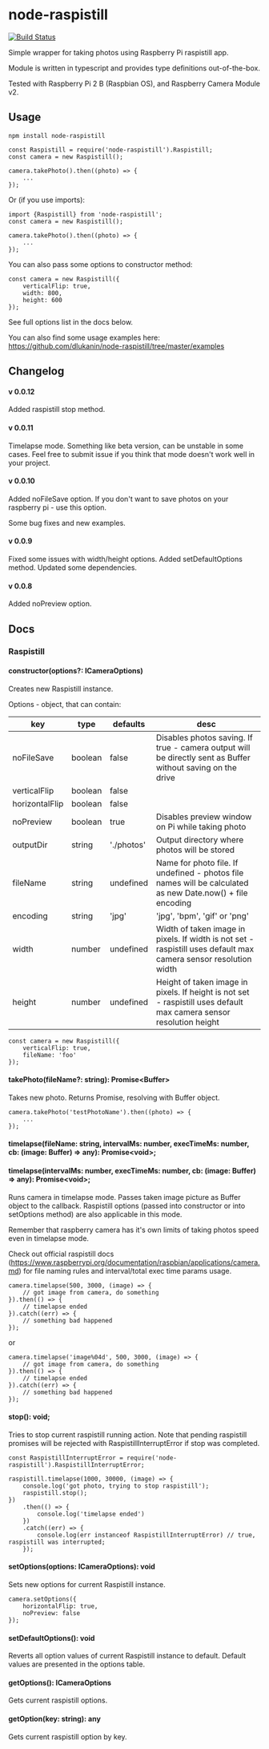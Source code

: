 # node-raspistill
[![Build Status](https://travis-ci.org/dlukanin/node-raspistill.svg?branch=master)](https://travis-ci.org/dlukanin/node-raspistill)

Simple wrapper for taking photos using Raspberry Pi raspistill app.

Module is written in typescript and provides type definitions out-of-the-box.

Tested with Raspberry Pi 2 B (Raspbian OS), and Raspberry Camera Module v2.

## Usage

```
npm install node-raspistill
```

```
const Raspistill = require('node-raspistill').Raspistill;
const camera = new Raspistill();

camera.takePhoto().then((photo) => {
    ...
});
```
Or (if you use imports):
```
import {Raspistill} from 'node-raspistill';
const camera = new Raspistill();

camera.takePhoto().then((photo) => {
    ...
});
```

You can also pass some options to constructor method:

```
const camera = new Raspistill({
    verticalFlip: true,
    width: 800,
    height: 600
});
```

See full options list in the docs below.

You can also find some usage examples here: https://github.com/dlukanin/node-raspistill/tree/master/examples

## Changelog

#### v 0.0.12
Added raspistill stop method.

#### v 0.0.11
Timelapse mode. Something like beta version, can be unstable in some cases. 
Feel free to submit issue if you think that mode doesn't work well in your project.

#### v 0.0.10
Added noFileSave option. 
If you don't want to save photos on your raspberry pi - use this option.

Some bug fixes and new examples.

#### v 0.0.9
Fixed some issues with width/height options.
Added setDefaultOptions method.
Updated some dependencies.

#### v 0.0.8
Added noPreview option.

## Docs
### Raspistill
#### constructor(options?: ICameraOptions)
Creates new Raspistill instance.

Options - object, that can contain:

|key|type|defaults|desc|
|---|---|---|---|
|noFileSave|boolean|false|Disables photos saving. If true - camera output will be directly sent as Buffer without saving on the drive|
|verticalFlip|boolean|false|   |
|horizontalFlip|boolean|false|   |
|noPreview|boolean|true|Disables preview window on Pi while taking photo|
|outputDir|string|'./photos'|Output directory where photos will be stored|
|fileName|string|undefined|Name for photo file. If undefined - photos file names will be calculated as new Date.now() + file encoding|
|encoding|string|'jpg'|'jpg', 'bpm', 'gif' or 'png'|
|width|number|undefined|Width of taken image in pixels. If width is not set - raspistill uses default max camera sensor resolution width|
|height|number|undefined|Height of taken image in pixels. If height is not set - raspistill uses default max camera sensor resolution height|

```
const camera = new Raspistill({
    verticalFlip: true,
    fileName: 'foo'
});
```


#### takePhoto(fileName?: string): Promise\<Buffer\>
Takes new photo. Returns Promise, resolving with Buffer object.
```
camera.takePhoto('testPhotoName').then((photo) => {
    ...
});
```

#### timelapse(fileName: string, intervalMs: number, execTimeMs: number, cb: (image: Buffer) => any): Promise\<void\>;
#### timelapse(intervalMs: number, execTimeMs: number, cb: (image: Buffer) => any): Promise\<void\>;
Runs camera in timelapse mode. Passes taken image picture as Buffer object to the callback. 
Raspistill options (passed into constructor or into setOptions method) are also applicable in this mode.

Remember that raspberry camera has it's own limits of taking photos speed even in timelapse mode.

Check out official raspistill docs (https://www.raspberrypi.org/documentation/raspbian/applications/camera.md) for
file naming rules and interval/total exec time params usage.

```
camera.timelapse(500, 3000, (image) => {
    // got image from camera, do something
}).then(() => {
    // timelapse ended
}).catch((err) => {
    // something bad happened
});
```
or
```
camera.timelapse('image%04d', 500, 3000, (image) => {
    // got image from camera, do something
}).then(() => {
    // timelapse ended
}).catch((err) => {
    // something bad happened
});
```

#### stop(): void;
Tries to stop current raspistill running action. Note that pending raspistill promises will be
rejected with RaspistillInterruptError if stop was completed.
```
const RaspistillInterruptError = require('node-raspistill').RaspistillInterruptError;

raspistill.timelapse(1000, 30000, (image) => {
    console.log('got photo, trying to stop raspistill');
    raspistill.stop();
})
    .then(() => {
        console.log('timelapse ended')
    })
    .catch((err) => {
        console.log(err instanceof RaspistillInterruptError) // true, raspistill was interrupted;
    });
```


#### setOptions(options: ICameraOptions): void
Sets new options for current Raspistill instance.
```
camera.setOptions({
    horizontalFlip: true,
    noPreview: false
});
```

#### setDefaultOptions(): void
Reverts all option values of current Raspistill instance to default.
Default values are presented in the options table.

#### getOptions(): ICameraOptions
Gets current raspistill options.

#### getOption(key: string): any
Gets current raspistill option by key.